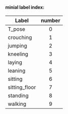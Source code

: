 
#### minial label index:

| Label        | number           |
| -------------|:-------------:| 
| T_pose      | 0 | 
| crouching | 1      | 
| jumping | 2     | 
| kneeling | 3      | 
| laying | 4      | 
| leaning | 5      | 
| sitting | 6      | 
| sitting_floor | 7      | 
| standing | 8      | 
| walking | 9      | 